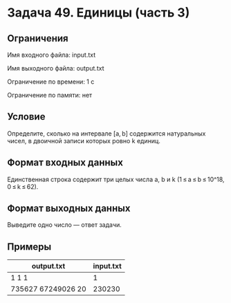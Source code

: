# Задача 49. Единицы (часть 3)
## Ограничения
Имя входного файла: input.txt

Имя выходного файла: output.txt

Ограничение по времени: 1 с

Ограничение по памяти: нет
## Условие
Определите, сколько на интервале [a, b] содержится натуральных чисел, в двоичной записи которых ровно k единиц.
## Формат входных данных
Единственная строка содержит три целых числа a, b и k (1 ≤ a ≤ b ≤ 10^18, 0 ≤ k ≤ 62).
## Формат выходных данных
Выведите одно число — ответ задачи.
## Примеры
| output.txt | input.txt |
|----------|----------|
| 1 1 1 | 1   | 
| 735627 67249026 20 | 230230 | 

